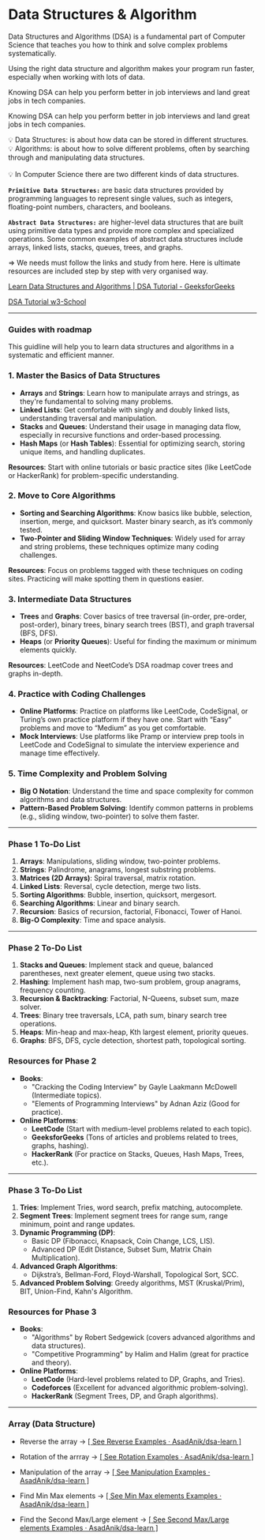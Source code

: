 # Data Structures & Algorithm

Data Structures and Algorithms (DSA) is a fundamental part of Computer Science that teaches you how to think and solve complex problems systematically.

Using the right data structure and algorithm makes your program run faster, especially when working with lots of data.

Knowing DSA can help you perform better in job interviews and land great jobs in tech companies.

Knowing DSA can help you perform better in job interviews and land great jobs in tech companies.

<aside>
💡 Data Structures: is about how data can be stored in different structures.

</aside>

<aside>
💡 Algorithms: is about how to solve different problems, often by       searching through and manipulating data structures.

</aside>

<br>

<aside>
💡 In Computer Science there are two different kinds of data structures.

**`Primitive Data Structures:`** are basic data structures provided by programming languages to represent single values, such as integers, floating-point numbers, characters, and booleans.

**`Abstract Data Structures:`** are higher-level data structures that are built using primitive data types and provide more complex and specialized operations. Some common examples of abstract data structures include arrays, linked lists, stacks, queues, trees, and graphs.

</aside>

⇒ We needs must follow the links and study from here. Here is ultimate resources are included step by step with very organised way.

[Learn Data Structures and Algorithms | DSA Tutorial - GeeksforGeeks](https://www.geeksforgeeks.org/learn-data-structures-and-algorithms-dsa-tutorial/?ref=lbp)

[DSA Tutorial w3-School](https://www.w3schools.com/dsa/index.php)

---

### Guides with roadmap
This guidline will help you to learn data structures and algorithms in a systematic and efficient manner.

### 1. **Master the Basics of Data Structures**

- **Arrays** and **Strings**: Learn how to manipulate arrays and strings, as they're fundamental to solving many problems.
- **Linked Lists**: Get comfortable with singly and doubly linked lists, understanding traversal and manipulation.
- **Stacks** and **Queues**: Understand their usage in managing data flow, especially in recursive functions and order-based processing.
- **Hash Maps** (or **Hash Tables**): Essential for optimizing search, storing unique items, and handling duplicates.

**Resources**: Start with online tutorials or basic practice sites (like LeetCode or HackerRank) for problem-specific understanding.

### 2. **Move to Core Algorithms**

- **Sorting and Searching Algorithms**: Know basics like bubble, selection, insertion, merge, and quicksort. Master binary search, as it’s commonly tested.
- **Two-Pointer and Sliding Window Techniques**: Widely used for array and string problems, these techniques optimize many coding challenges.

**Resources**: Focus on problems tagged with these techniques on coding sites. Practicing will make spotting them in questions easier.

### 3. **Intermediate Data Structures**

- **Trees** and **Graphs**: Cover basics of tree traversal (in-order, pre-order, post-order), binary trees, binary search trees (BST), and graph traversal (BFS, DFS).
- **Heaps** (or **Priority Queues**): Useful for finding the maximum or minimum elements quickly.

**Resources**: LeetCode and NeetCode’s DSA roadmap cover trees and graphs in-depth.

### 4. **Practice with Coding Challenges**

- **Online Platforms**: Practice on platforms like LeetCode, CodeSignal, or Turing’s own practice platform if they have one. Start with “Easy” problems and move to “Medium” as you get comfortable.
- **Mock Interviews**: Use platforms like Pramp or interview prep tools in LeetCode and CodeSignal to simulate the interview experience and manage time effectively.

### 5. **Time Complexity and Problem Solving**

- **Big O Notation**: Understand the time and space complexity for common algorithms and data structures.
- **Pattern-Based Problem Solving**: Identify common patterns in problems (e.g., sliding window, two-pointer) to solve them faster.

---

### **Phase 1 To-Do List**

1. **Arrays**: Manipulations, sliding window, two-pointer problems.
2. **Strings**: Palindrome, anagrams, longest substring problems.
3. **Matrices (2D Arrays)**: Spiral traversal, matrix rotation.
4. **Linked Lists**: Reversal, cycle detection, merge two lists.
5. **Sorting Algorithms**: Bubble, insertion, quicksort, mergesort.
6. **Searching Algorithms**: Linear and binary search.
7. **Recursion**: Basics of recursion, factorial, Fibonacci, Tower of Hanoi.
8. **Big-O Complexity**: Time and space analysis.

---

### **Phase 2 To-Do List**

1. **Stacks and Queues**: Implement stack and queue, balanced parentheses, next greater element, queue using two stacks.
2. **Hashing**: Implement hash map, two-sum problem, group anagrams, frequency counting.
3. **Recursion & Backtracking**: Factorial, N-Queens, subset sum, maze solver.
4. **Trees**: Binary tree traversals, LCA, path sum, binary search tree operations.
5. **Heaps**: Min-heap and max-heap, Kth largest element, priority queues.
6. **Graphs**: BFS, DFS, cycle detection, shortest path, topological sorting.

### **Resources for Phase 2**

- **Books**:
    - "Cracking the Coding Interview" by Gayle Laakmann McDowell (Intermediate topics).
    - "Elements of Programming Interviews" by Adnan Aziz (Good for practice).
- **Online Platforms**:
    - **LeetCode** (Start with medium-level problems related to each topic).
    - **GeeksforGeeks** (Tons of articles and problems related to trees, graphs, hashing).
    - **HackerRank** (For practice on Stacks, Queues, Hash Maps, Trees, etc.).

---

### **Phase 3 To-Do List**

1. **Tries**: Implement Tries, word search, prefix matching, autocomplete.
2. **Segment Trees**: Implement segment trees for range sum, range minimum, point and range updates.
3. **Dynamic Programming (DP)**:
    - Basic DP (Fibonacci, Knapsack, Coin Change, LCS, LIS).
    - Advanced DP (Edit Distance, Subset Sum, Matrix Chain Multiplication).
4. **Advanced Graph Algorithms**:
    - Dijkstra’s, Bellman-Ford, Floyd-Warshall, Topological Sort, SCC.
5. **Advanced Problem Solving**: Greedy algorithms, MST (Kruskal/Prim), BIT, Union-Find, Kahn's Algorithm.

### **Resources for Phase 3**

- **Books**:
    - "Algorithms" by Robert Sedgewick (covers advanced algorithms and data structures).
    - "Competitive Programming" by Halim and Halim (great for practice and theory).
- **Online Platforms**:
    - **LeetCode** (Hard-level problems related to DP, Graphs, and Tries).
    - **Codeforces** (Excellent for advanced algorithmic problem-solving).
    - **HackerRank** (Segment Trees, DP, and Graph algorithms).

---

### Array (Data Structure)

- Reverse the array -> [[ See Reverse Examples · AsadAnik/dsa-learn ]](https://github.com/AsadAnik/dsa-learn/blob/main/dsa/Array/Array%40Reverse.js)
    
- Rotation of the arrray -> [[ See Rotation Examples · AsadAnik/dsa-learn ]](https://github.com/AsadAnik/dsa-learn/blob/main/dsa/Array/Array%40Rotation.js)

- Manipulation of the array -> [[ See Manipulation Examples · AsadAnik/dsa-learn ]](https://github.com/AsadAnik/dsa-learn/blob/main/dsa/Array/Array%40Manipulate.js)

- Find Min Max elements -> [[ See Min Max elements Examples · AsadAnik/dsa-learn ]](https://github.com/AsadAnik/dsa-learn/blob/main/dsa/Array/Array%40FindMinMax.js)

- Find the Second Max/Large element -> [[ See Second Max/Large elements Examples · AsadAnik/dsa-learn ]](https://github.com/AsadAnik/dsa-learn/blob/main/dsa/Array/Array%40FindSecondMax.js)